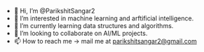 - 👋 Hi, I’m @ParikshitSangar2
- 👀 I’m interested in machine learning and arftificial intelligence.
- 🌱 I’m currently learning data structures and algorithms.
- 💞️ I’m looking to collaborate on AI/ML projects.
- 📫 How to reach me -> mail me at parikshitsangar2@gmail.com


